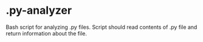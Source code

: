 # .py-analyzer
Bash script for analyzing .py files. Script should read contents of .py file and return information about the file. 
